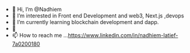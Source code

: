 - 👋 Hi, I’m @Nadhiem
- 👀 I’m interested in Front end Development and web3, Next.js ,devops
- 🌱 I’m currently learning blockchain development and dapp.
- 💞️ 
- 📫 How to reach me ...https://www.linkedin.com/in/nadhiem-latief-7a0200180

<!---
Nadhiem/Nadhiem is a ✨ special ✨ repository because its `README.md` (this file) appears on your GitHub profile.
You can click the Preview link to take a look at your changes.
--->
